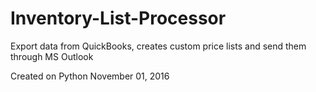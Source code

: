 # Inventory-List-Processor
Export data from QuickBooks, creates custom price lists and send them through MS Outlook

Created on Python
November 01, 2016
